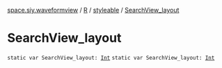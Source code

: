 [space.siy.waveformview](../../index.md) / [R](../index.md) / [styleable](index.md) / [SearchView_layout](./-search-view_layout.md)

# SearchView_layout

`static var SearchView_layout: `[`Int`](https://kotlinlang.org/api/latest/jvm/stdlib/kotlin/-int/index.html)
`static var SearchView_layout: `[`Int`](https://kotlinlang.org/api/latest/jvm/stdlib/kotlin/-int/index.html)